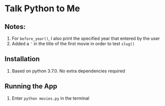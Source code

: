 # Talk Python to Me

## Notes:
1. For `before_year()`, I also print the specified year that entered by the user
2. Added a `'` in the title of the first movie in order to test `slug()`

## Installation

1. Based on python 3.7.0. No extra dependencies required

## Running the App

1. Enter `python movies.py` in the terminal
